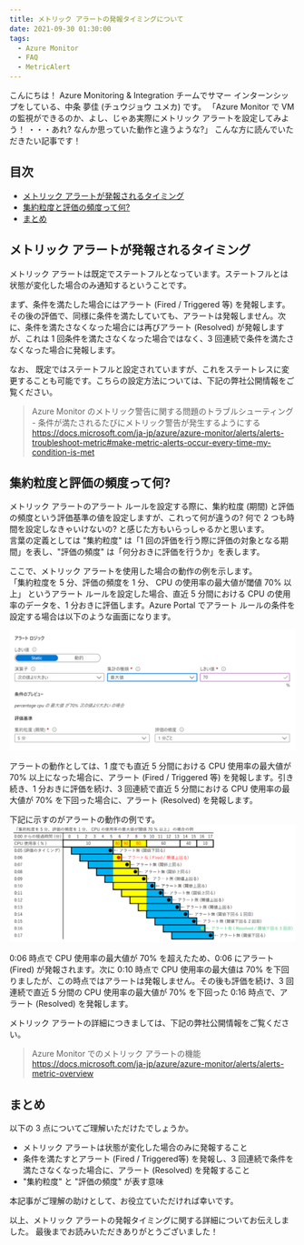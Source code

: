 ```yaml
---
title: メトリック アラートの発報タイミングについて
date: 2021-09-30 01:30:00
tags:
  - Azure Monitor
  - FAQ
  - MetricAlert
---
```



こんにちは！ Azure Monitoring & Integration チームでサマー インターンシップをしている、中条 夢佳 (チュウジョウ ユメカ) です。
「Azure Monitor で VM の監視ができるのか、よし、じゃあ実際にメトリック アラートを設定してみよう！ ・・・あれ? なんか思っていた動作と違うような?」
こんな方に読んでいただきたい記事です！
<!-- more -->

## 目次
- [メトリック アラートが発報されるタイミング](#メトリック-アラートが発報されるタイミング)
- [集約粒度と評価の頻度って何?](#集約粒度と評価の頻度って何)
- [まとめ](#まとめ)


## メトリック アラートが発報されるタイミング
メトリック アラートは既定でステートフルとなっています。ステートフルとは状態が変化した場合のみ通知するということです。  

まず、条件を満たした場合にはアラート (Fired / Triggered 等) を発報します。その後の評価で、同様に条件を満たしていても、アラートは発報しません。次に、条件を満たさなくなった場合には再びアラート (Resolved) が発報しますが、これは 1 回条件を満たさなくなった場合ではなく、3 回連続で条件を満たさなくなった場合に発報します。  

なお、 既定ではステートフルと設定されていますが、これをステートレスに変更することも可能です。こちらの設定方法については、下記の弊社公開情報をご覧ください。

> Azure Monitor のメトリック警告に関する問題のトラブルシューティング - 条件が満たされるたびにメトリック警告が発生するようにする
> https://docs.microsoft.com/ja-jp/azure/azure-monitor/alerts/alerts-troubleshoot-metric#make-metric-alerts-occur-every-time-my-condition-is-met


## 集約粒度と評価の頻度って何?
メトリック アラートのアラート ルールを設定する際に、集約粒度 (期間) と評価の頻度という評価基準の値を設定しますが、これって何が違うの? 何で 2 つも時間を設定しなきゃいけないの? と感じた方もいらっしゃるかと思います。  
言葉の定義としては "集約粒度" は「1 回の評価を行う際に評価の対象となる期間」を表し、"評価の頻度" は「何分おきに評価を行うか」を表します。  

ここで、メトリック アラートを使用した場合の動作の例を示します。  
「集約粒度を 5 分、評価の頻度を 1 分、 CPU の使用率の最大値が閾値 70% 以上」 というアラート ルールを設定した場合、直近 5 分間における CPU の使用率のデータを、1 分おきに評価します。Azure Portal でアラート ルールの条件を設定する場合は以下のような画面になります。    

![image.png](./HowMetricAlertisFired/image01.png)

アラートの動作としては、1 度でも直近 5 分間における CPU 使用率の最大値が 70% 以上になった場合に、アラート (Fired / Triggered 等) を発報します。引き続き、1 分おきに評価を続け、3 回連続で直近 5 分間における CPU 使用率の最大値が 70% を下回った場合に、アラート (Resolved) を発報します。  

下記に示すのがアラートの動作の例です。  
![image.png](./HowMetricAlertisFired/image02.png)

0:06 時点で CPU 使用率の最大値が 70% を超えたため、0:06 にアラート (Fired) が発報されます。次に 0:10 時点で CPU 使用率の最大値は 70% を下回りましたが、この時点ではアラートは発報しません。その後も評価を続け、3 回連続で直近 5 分間の CPU 使用率の最大値が 70% を下回った 0:16 時点で、アラート (Resolved) を発報します。
	
メトリック アラートの詳細につきましては、下記の弊社公開情報をご覧ください。  

> Azure Monitor でのメトリック アラートの機能 
> https://docs.microsoft.com/ja-jp/azure/azure-monitor/alerts/alerts-metric-overview


## まとめ
以下の 3 点についてご理解いただけたでしょうか。
- メトリック アラートは状態が変化した場合のみに発報すること
- 条件を満たすとアラート (Fired / Triggered等) を発報し、3 回連続で条件を満たさなくなった場合に、アラート (Resolved) を発報すること
- "集約粒度" と "評価の頻度" が表す意味

本記事がご理解の助けとして、お役立ていただければ幸いです。

以上、メトリック アラートの発報タイミングに関する詳細についてお伝えしました。
最後までお読みいただきありがとうございました！

